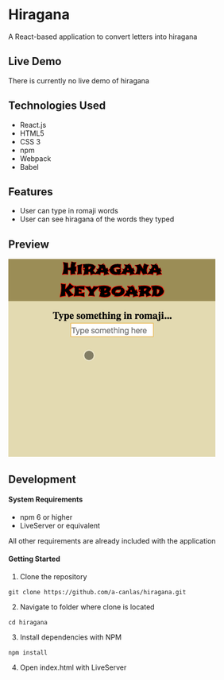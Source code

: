 # Hiragana

A React-based application to convert letters into hiragana

## Live Demo
There is currently no live demo of hiragana

## Technologies Used
- React.js
- HTML5
- CSS 3
- npm
- Webpack
- Babel

## Features
- User can type in romaji words
- User can see hiragana of the words they typed

## Preview
![Hiragana](./hiraganademo.gif)

## Development
#### System Requirements
- npm 6 or higher
- LiveServer or equivalent

All other requirements are already included with the application

#### Getting Started
1. Clone the repository

```
git clone https://github.com/a-canlas/hiragana.git
```

2. Navigate to folder where clone is located

```
cd hiragana
```

3. Install dependencies with NPM

```
npm install
```

4. Open index.html with LiveServer
